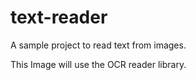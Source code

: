 # text-reader
A sample project to read text from images.

This Image will use the OCR reader library.
